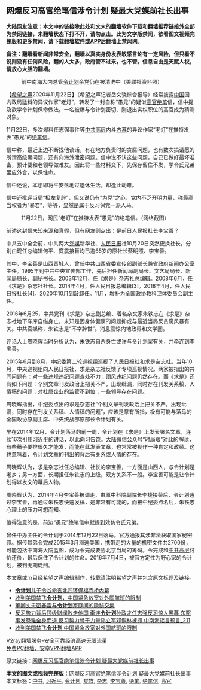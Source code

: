  <h2>网爆反习高官绝笔信涉令计划 疑最大党媒前社长出事</h2> <p class="notice"><b>大陆网友注意：本文中的链接除此处和文末的<a href="https://github.com/bannedbook/fanqiang" >翻墙</a>软件下载和<a href="https://github.com/killgcd/justmysocks/blob/master/README.md">翻墙推荐</a>链接外全部为禁网链接，未翻墙状态下打不开，请勿点击。此为文字版禁闻，欲看图文视频完整版和更多禁闻，请下载<a href="https://github.com/bannedbook/fanqiang">翻墙软件或APP</a>后翻墙上禁闻网。</p><p>备注：翻墙看新闻非常安全，翻墙以真实身份发表敏感言论有一定风险，但只看不说则没有任何风险，翻的人太多，政府管不过来，也不管。信息自由是天赋人权，请放心大胆的翻墙。</b></p>  <div class="entry"> <figure><figcaption>前中南海大内总管<a href="https://www.bannedbook.org/bnews/tag/%e4%bb%a4%e8%ae%a1%e5%88%92/" class="st_tag internal_tag" rel="tag" title="标签 令计划 下的日志">令计划</a>余党仍在被清洗中（美联社资料照）</figcaption></figure> <p>【<span class='wp_keywordlink_affiliate'><a href="https://www.soundofhope.org" title="希望之声" target="_blank">希望之声</a></span>2020年11月22日】（希望之声记者岳文骁综合报导）经常披露<span class='wp_keywordlink_affiliate'><a href="https://www.bannedbook.org/" title="中国" target="_blank">中国</a></span>国内政局猛料的异议作家“老灯”，转发了一封自称“愚兄”的疑似<a href="https://www.bannedbook.org/bnews/tag/%E9%AB%98%E5%AE%98/" class="st_tag internal_tag" rel="tag" title="标签 高官 下的日志">高官</a><a href="https://www.bannedbook.org/bnews/tag/%E7%BB%9D%E7%AC%94/" class="st_tag internal_tag" rel="tag" title="标签 绝笔 下的日志">绝笔</a>信，信中提及欲学令计划保命做法。一名被爆与令计划密切、刚退出实权职位的高官成为猜测对象。</p> <p>11月22日，多次爆料任志强事件等<a href="https://www.bannedbook.org/bnews/tag/%e4%b8%ad%e5%85%b1/" class="st_tag internal_tag" rel="tag" title="标签 中共 下的日志">中共</a><span class='wp_keywordlink_affiliate'><a href="https://www.bannedbook.org/bnews/ccpdope/" title="中共高层内幕" target="_blank">高层</a></span>内斗<span class='wp_keywordlink_affiliate'><a href="https://www.bannedbook.org/bnews/ccpdope/" title="中共高层内幕" target="_blank">内幕</a></span>的异议作家“老灯”在推特发表“愚兄”的<a href="https://www.bannedbook.org/bnews/tag/%E7%BB%9D%E7%AC%94%E4%BF%A1/" class="st_tag internal_tag" rel="tag" title="标签 绝笔信 下的日志">绝笔信</a>。</p> <p>信中称，最近上边不断找他谈话，有在地方负责时的贪腐问题，也有数次搞请愿的所谓高级黑问题，还有向海外泄密问题。信中说不认这些问题，自己已做好最坏准备，预计要和老领导做难友。因此将一些材料交下，先保存留住不发，学令氏兄弟里应外合，以保性命。</p> <p>信中还说，本想即将平安落地过退休生活，却逢此劫难。</p>  <p>信中还批评当局“极左复辟”，但又说仍有“为党”之心，党内不乏开明力量，称最高当权者为“暴君”，等等，显然是属于反习保党一派人马。</p> <figure><figcaption>11月22日，网民“老灯”在推特发表“愚兄”的绝笔信。（网络截图）</figcaption></figure> <p>前述这封信未知来源和真假，但有网友则点出：是前日<span class='wp_keywordlink_affiliate'><a href="https://renminbao.com/" title="人民报" target="_blank">人民报</a></span>社长<a href="https://www.bannedbook.org/bnews/tag/%e6%9d%8e%e5%ae%9d%e5%96%84/" class="st_tag internal_tag" rel="tag" title="标签 李宝善 下的日志">李宝善</a>？</p> <p>中共五中全会前，中共两大<a href="https://www.bannedbook.org/bnews/tag/%E5%85%9A%E5%AA%92/" class="st_tag internal_tag" rel="tag" title="标签 党媒 下的日志">党媒</a>新华社、<span class='wp_keywordlink'><a href="https://www.bannedbook.org/forum2/topic109.html" title="透视人民日报" target="_blank">人民日报</a></span>社10月20日突然更换社长，分别由现任总编辑何平、庹震接替均已逾65岁的原社长蔡明照、李宝善。</p> <p>其中，李宝善是山西晋城人，曾任中共山西省委宣传部副部长兼省政府<span class='wp_keywordlink_affiliate'><a href="https://www.bannedbook.org/" title="新闻">新闻</a></span>办公室主任。1995年到中共中央宣传部工作，先后担任新闻局副局长、文艺局局长、新闻局局长、副秘书长。2003年12月，任《求是》<a href="https://www.bannedbook.org/bnews/tag/%e6%9d%82%e5%bf%97/" class="st_tag internal_tag" rel="tag" title="标签 杂志 下的日志">杂志</a>社总编辑。2008年6月，任《求是》杂志社社长。2014年4月，任人民日报总编辑[3]。2018年4月，任人民日报社长[4]。2020年10月到龄卸任。11月，增补为全国政协教科卫体委员会副主任。</p>  <p>2016年6月25，中共党刊《求是》杂志副总编、着名杂文家朱铁志在《求是》杂志社地下车库自缢身亡，未知是因身体健康的问题抑或与最近当局反贪腐风暴有关。中共官媒称，朱铁志是“不幸辞世”。消息震惊内地政界和文学圈。</p> <p><span class='wp_keywordlink_affiliate'><a href="https://www.bannedbook.org/bnews/comments/" title="新闻评论" target="_blank">评论</a></span>人士周晓辉当时分析认为，朱铁志自杀身亡或许与令计划案有关，并牵连到李宝善。</p> <p>2015年6月到8月，中纪委第二轮巡视组巡视了人民日报社和求是杂志社。当年10月，中央巡视组向人民日报社、求是杂志社反馈了专项巡视情况。两家被指出的共同问题有：对一些违规违纪问题查处不力；顶风违纪问题仍然存在。而《求是》还有如下问题：个别文章刊发政治上把关不严，出现纰漏，同时存在刊发关系稿、人情稿的问题；对社属企业的监管不到位；一些领导存在问题。</p> <p>周晓辉指出，中纪委点出的求是杂志社“个别文章刊发政治上把关不严，出现纰漏，同时存在刊发关系稿、人情稿的问题”，应该是意有所指，极有可能与落马的全国政协原副主席、中央统战部原部长令计划有关。</p>  <p>早在2014年12月，令计划落马的前一周，令计划在《求是》上发表署名文章，连续16次引用<a href="https://www.bannedbook.org/bnews/tag/%e4%b9%a0%e8%bf%91%e5%b9%b3/" class="st_tag internal_tag" rel="tag" title="标签 习近平 下的日志">习近平</a>的讲话，以此向习告饶。<span class='wp_keywordlink_affiliate'><a href="https://www.bannedbook.org/" title="大陆" target="_blank">大陆</a></span>微信公众号“时局眼”对此的解读，有些稿子要排很久才能发，而能在此发表文章，也常常被视作一种肯定和政绩。这也意味着，令计划文章的刊出的背后有关系或人情的存在。</p> <p>周晓辉认为，求是杂志社任总编辑、社长的李宝善，一方面是山西人，与令计划是老乡；另一方面，长期担任朱铁志的上级，双方关系不一般。李宝善可能是让令计划得以发文的幕后人物。</p> <p>周晓辉认为，2014年4月李宝善被调走、由原中科院副院长李捷接替后，令计划通过李宝善，再通过朱铁志快速发稿，是非常有可能的，而被中纪委点名后，朱铁志心理上的压力可想而知。</p> <p>值得注意的是，前边“愚兄”绝笔信中就提到效仿令氏兄弟。</p>  <p>曾任中办主任的令计划于2014年12月22日落马。官方通报其涉非法获取国家秘密罪。据传其弟令完成2015年3月潜逃美国，携带走的大量的机密文件共2700份，可能包括中南海大院蓝图，成为令完成要胁北京当局的筹码。令完成和<span class='wp_keywordlink_affiliate'><a href="https://www.bannedbook.org/bnews/ccpdope/" title="中共高层" target="_blank">中共高层</a></span>讨价还价，最后保住了令计划的性命。2016年7月4日，被官方定性为野心家的令计划，被判无期徒刑。</p> <p>本文章或节目经希望之声编辑制作，转载请注明希望之声并包含原文标题及链接。</p> <ul class='op-related-articles' title='相关阅读'> <li><a href='https://www.bannedbook.org/bnews/cnnews/20201106/1426587.html' target='_blank'><b>令计划</b>儿子令谷命丧北四环保福寺桥內幕</a></li> <li><a href='https://www.bannedbook.org/bnews/taiwannews/20200811/1378354.html' target='_blank'>收到美国禁飞<b>令计划</b>，中国紧急放宽对外国航班的限制</a></li> <li><a href='https://www.bannedbook.org/bnews/comments/20200520/1370556.html' target='_blank'>董卿丈夫密春雷与<b>令计划</b>家庭间的隐祕交集</a></li> <li><a href='https://www.bannedbook.org/bnews/comments/20200707/1356825.html' target='_blank'>反习势力背后顶级财阀败走他国 牵连<b>令计划</b>孙政才任志强反习惊人黑幕 东窗事发恐难全身而退 反习势力骨干力量孙立军邓恢林被抓 中南海谣言预言_211</a></li> <li><a href='https://www.bannedbook.org/bnews/headline/20200604/1339619.html' target='_blank'>收到美国禁飞<b>令计划</b> 中国紧急放宽对外国航班的限制</a></li> </ul> <p class="texttj"> <a href="https://www.bannedbook.org/forum23/topic22702.html" target="_blank">V2ray翻墙服务-安全可靠经济高速无限流量</a><br/> <a href="https://github.com/bannedbook/fanqiang/wiki/%E7%A6%81%E9%97%BB%E7%BD%91%E5%AE%89%E5%8D%93%E7%BF%BB%E5%A2%99%E6%96%B0%E9%97%BBAPP" target="_blank">免费PC翻墙、安卓VPN翻墙APP</a></p><p>原文链接：<a class="src_link"  href="https://www.soundofhope.org/post/445867" target="_blank">网爆反习高官绝笔信涉令计划 疑最大党媒前社长出事</a></p><a name='sharetosocial'></a>       <div><b>本文的图文或视频完整版</b>：<a href='https://www.bannedbook.org/bnews/comments/20201123/1435581.html'>网爆反习高官绝笔信涉令计划 疑最大党媒前社长出事</a></div>  </div><!--END ENTRY--> <div class="postfooter"> <div>本文标签：<a href="https://www.bannedbook.org/bnews/tag/%e4%b8%ad%e5%85%b1/" rel="tag">中共</a>, <a href="https://www.bannedbook.org/bnews/tag/%e4%b9%a0%e8%bf%91%e5%b9%b3/" rel="tag">习近平</a>, <a href="https://www.bannedbook.org/bnews/tag/%e4%bb%a4%e8%ae%a1%e5%88%92/" rel="tag">令计划</a>, <a href="https://www.bannedbook.org/bnews/tag/%E5%85%9A%E5%AA%92/" rel="tag">党媒</a>, <a href="https://www.bannedbook.org/bnews/tag/%e6%9d%82%e5%bf%97/" rel="tag">杂志</a>, <a href="https://www.bannedbook.org/bnews/tag/%e6%9d%8e%e5%ae%9d%e5%96%84/" rel="tag">李宝善</a>, <a href="https://www.bannedbook.org/bnews/tag/%E7%BB%9D%E7%AC%94/" rel="tag">绝笔</a>, <a href="https://www.bannedbook.org/bnews/tag/%E7%BB%9D%E7%AC%94%E4%BF%A1/" rel="tag">绝笔信</a>, <a href="https://www.bannedbook.org/bnews/tag/%E9%AB%98%E5%AE%98/" rel="tag">高官</a></div>  </div><!--END POSTFOOTER--> 